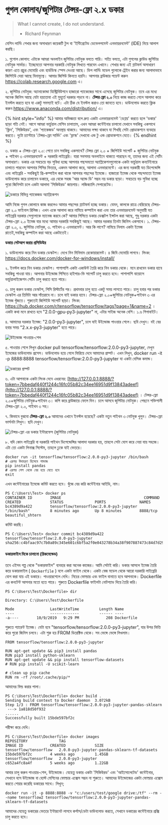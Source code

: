 # গুগল কোলাব/জুপিটার টেন্সর-ফ্লো ২.x ডকার

> What I cannot create, I do not understand.
>
>  - Richard Feynman

মেশিন লার্নিং শেখার জন্য অসাধারণ কয়েকটি টুল বা 'ইন্টিগ্রেটেড ডেভেলপমেন্ট এনভায়রনমেন্ট' \(IDE\) নিয়ে আলাপ করছি।

১. গুগোল কোলাব: এটাকে আমরা অনলাইন জুপিটার নোটবুক বলতে পারি। সত্যি বলতে, এটা গুগলের ক্লাউড জুপিটার নোটবুক সার্ভার। ইচ্ছেমতো আপনার দরকারি নোটবুক লিখতে পারবেন এখানে। শেখার জন্য এই প্লাটফর্ম অসাধারণ কারণ এতে প্রচুর মেমোরি এবং হার্ডডিস্ক স্পেস দেওয়া আছে। ডিপ লার্নিং মডেল গুলোকে ট্রেইন করার জন্য আলাদাভাবে জিপিইউ দেয়া আছে বিনামূল্যে। আমার  জিপিউ কিনতে হয়নি। আপনার ব্রাউজার পয়েন্ট করুন https://colab.research.google.com এ। 

২. জুপিটার নোটবুক: অ্যানাকোন্ডা ডিস্ট্রিবিউশনে হাজারো প্যাকেজের সাথে এসেছে জুপিটার নোটবুক। তবে এর মধ্যে অনেক জিনিস আছে যেটা হয়তোবা এই মুহূর্তে দরকার পড়বে না। **টেন্সর ফ্লো ২.০** নিয়ে কাজ করতে গেলে আলাদা করে ইনস্টল করতে হবে যা একটু সমস্যাই বটে। এটা ঠিক যে ইনস্টল করাও তো জানতে হবে। ডাউনলোড করতে ক্লিক করুন https://www.anaconda.com/distribution/ এ। 

{% hint style="info" %}
আমার অভিজ্ঞতা বলে দ্রুত একটা এনভায়রনমেন্ট 'ডেপ্লয়' করতে হলে 'ডকার' ছাড়া গতি নেই। আগে আমরা ভার্চুয়াল মেশিন চালাতাম, এখন আমরা কন্টেইনার চালাবো যেখানে সবকিছু একসাথে 'ক্লিন', 'সিকিউরড', এবং 'প্যাকেজড' অবস্থায় থাকবে। আমাদের লক্ষ্য থাকবে যা শিখছি সেটা প্রোডাকশনে ব্যবহার করতে।  দুটো চ্যাপ্টারে 'টেন্সর-ফ্লো সার্ভিং' এবং 'ফ্লাস্ক' দেখাবো এন্ড টু এন্ড প্রোডাকশনে যেতে।
{% endhint %}

৩. ডকার + টেন্সর-ফ্লো ২.০: পেতে চান সবকিছু একসাথে? টেন্সর ফ্লো ২.০ + জিপিইউ সাপোর্ট + জুপিটার নোটবুক + পাইথন ৩ এনভায়রনমেন্ট + দরকারি লাইব্রেরি। যারা সবসময় অনলাইনে থাকতে পারছেন না, তাদের জন্য এই সেটিং অসাধারণ। ডকার এর সবচেয়ে বড় সুবিধা হচ্ছে আপনার পছন্দমতো অ্যাপ্লিকেশনগুলোকে একটা ভার্চুয়াল কনটেইনারে চালাতে পারবেন আপনার পিসির ভিতরে, একদম আলাদা করে, আলাদা এনভারমেন্টে। এর জন্য দরকারী যত ডিপেন্ডেন্সি এবং লাইব্রেরি - সবকিছুই প্রি-কম্পাইল করা থাকে আপনার পছন্দের ইমেজে। হাজারো ইমেজ থেকে পছন্দমতো ইমেজ ডাউনলোড করে চালাবেন ডকারে, এর থেকে সহজ 'আর অ্যান্ড ডি' সম্ভব নয় ডকার ছাড়া। সবচেয়ে বড় সুবিধা হচ্ছে পুরো জিনিসটা চলে একটা আলাদা 'সিকিউরড' জায়গায়। লজিক্যালি সেপারেটেড। 

![&#x9A1;&#x995;&#x9BE;&#x9B0;&#x9C7; &#x9AC;&#x9BF;&#x9AD;&#x9BF;&#x9A8;&#x9CD;&#x9A8; &#x9AA;&#x9CD;&#x9AF;&#x9BE;&#x995;&#x9C7;&#x99C;&#x9A1; &#x985;&#x9CD;&#x9AF;&#x9BE;&#x9AA;&#x9CD;&#x9B2;&#x9BF;&#x995;&#x9C7;&#x9B6;&#x9A8; ](../.gitbook/assets/container.png)

আমি নিজে গুগল কোলাবে কাজ করলেও আমার পছন্দের প্ল্যাটফর্ম হচ্ছে ডকার। যেমন, কালকে রাত্রে বেরিয়েছে টেন্সর-ফ্লো ২.০ ফাইনাল রিলিজ। এখন একে আলাদা করে  নামিয়ে কম্পাইল করা এবং তার এনভায়রনমেন্ট অনুযায়ী যত লাইব্রেরি দরকার সেগুলোকে ম্যানেজ করবে কে? আমার পিসিতে ডকার ডেক্সটপ ইন্সটল করা আছে, শুধু দরকার একটা টেন্সর-ফ্লো ২.০ ইমেজ যার মধ্যে আমার দরকারি সবকিছুই আছে। আমার দরকার তিনটা জিনিস একসাথে। ১. টেন্সর-ফ্লো ২.০, ২. জুপিটার নোটবুক, ৩. পাইথন ৩ এনভারমেন্ট। আর কি লাগে? নামিয়ে নিলাম একটা ইমেজ রাতেই,সবকিছু কম্পাইল করা আছে  একটাতেই। 

**ডকার সেটআপ করার প্রসিডিউর**

১. ডাউনলোড করে নিন ডকার ডেস্কটপ। দেখে নিন মিনিমাম রেকোয়ারমেন্ট। ৪ জিবি মেমোরি লাগবে। লিংক: https://docs.docker.com/docker-for-windows/install/

২. ইনস্টল করে নিন  ডকার ডেস্কটপ। পাশাপাশি একটা একাউন্ট তৈরি করে নিন ডকার থেকে। মনে রাখবেন ডকার হাবে সবকিছু পাওয়া যায়। আপনার উইন্ডোজ পিসিতে হাইপার-ভি সাপোর্ট চালু করতে হবে। পাশাপাশি বায়োসে ভার্চুয়ালাইজেশন সেটিং চালু করতে হতে পারে। 

৩. চালু করুন ডকার ডেস্কটপ, পিসি রিস্টার্টের পর। প্রথমবার চালু হতে একটু  সময় লাগতে পারে। চালু হবার পর ডকার ডেস্কটপ এর তিমিটা আর সাঁতরাবে না। চলে যাই ডকার হাবে। টেন্সর-ফ্লো ২.০+জুপিটার নোটবুক+পাইথন ৩ এর ইমেজ খুঁজতে। শুরুতেই জিপিইউ সাপোর্ট ছাড়া। লিংক: https://hub.docker.com/r/tensorflow/tensorflow/tags?page=1&name=2 । একটা কথা মনে রাখতে হবে "2.0.0-gpu-py3-jupyter" না, এটার সাইজ অনেক বেশি। ১.৬ গিগাবাইট। 

৪. আমাদের দরকার ইমেজ: "2.0.0-py3-jupyter", চলে যাই উইন্ডোজ পাওয়ার শেলে। ছবি দেখুন। বই বের হবার সময় "2.x.x-py3-jupyter" হতে পারে। 

![&#x989;&#x987;&#x9A8;&#x9CD;&#x9A1;&#x9CB;&#x99C; &#x9AA;&#x9BE;&#x993;&#x9DF;&#x9BE;&#x9B0;-&#x9B6;&#x9C7;&#x9B2; ](../.gitbook/assets/power.png)

৫. পাওয়ার শেলে লিখুন docker pull tensorflow/tensorflow:2.0.0-py3-jupyter, দেখুন ইমেজের ডাউনলোড প্রসেস। ডাউনলোড হয়ে গেলে ফিরিয়ে দেবে আমাদের প্রম্পট। এখন লিখুন, docker run -it -p 8888:8888 tensorflow/tensorflow:2.0.0-py3-jupyter যা একটা বেসিক কমান্ড। 

![&#x9A1;&#x995;&#x9BE;&#x9B0;&#x9C7;&#x9B0; &#x9AA;&#x9CD;&#x9B0;&#x9AE;&#x9CD;&#x9AA;&#x99F;](../.gitbook/assets/docker.PNG)

৬. এটা আপনাকে একটা লিংক দেবে এধরনের: [http://127.0.0.1:8888/?token=7bbedaf440f1244c16fc05b82c34ee16951d9f13843adeef](http://127.0.0.1:8888/?token=7bbedaf440f1244c16fc05b82c34ee16951d9f13843adeef) । টেন্সর-ফ্লো ২.০+জুপিটার নোটবুক+পাইথন ৩। কপি করে ব্রাউজারে ফেলে দিন। চলে আসবে জুপিটার নোটবুক। পেছনে শক্তিশালী টেন্সর-ফ্লো ২.০, পাইথন ৩ সহ। 

৭. কিভাবে বুঝবো **টেন্সর-ফ্লো ২.০** আমাদের এখানে ইনস্টল হয়েছে? একটা নতুন পাইথন ৩ নোটবুক খুলুন। টেন্সর-ফ্লো ভার্সনটা লিখুন। ছবি দেখুন। 

![&#x99F;&#x9C7;&#x9A8;&#x9CD;&#x9B8;&#x9B0;-&#x9AB;&#x9CD;&#x9B2;&#x9CB; &#x98F;&#x9B0; &#x9A1;&#x995;&#x9BE;&#x9B0; &#x987;&#x9A8;&#x9CD;&#x99F;&#x9BE;&#x9B0;&#x9AB;&#x9C7;&#x9B8; \(&#x99C;&#x9C1;&#x9AA;&#x9BF;&#x99F;&#x9BE;&#x9B0; &#x9A8;&#x9CB;&#x99F;&#x9AC;&#x9C1;&#x995;\)](../.gitbook/assets/jupy%20%281%29.PNG)

৮. যদি কোন লাইব্রেরি বা দরকারি পাইথন ডিপেন্ডেন্সির আলাদা দরকার হয়, তাহলে সেটা যোগ করে নেয়া যায় সহজে। এটা তো একটা লিনাক্স সিস্টেম, তাহলে ঢুকে যাই ভেতরে। 

```text
docker run -it tensorflow/tensorflow:2.0.0-py3-jupyter /bin/bash
# এরপর উদাহরণ হিসেবে পান্ডাজ 
pip install pandas
# এরপর শেল থেকে বের হয়ে যেতে হবে
exit
```

এখন কন্টেইনারের ইমেজে কমিট করতে হবে। খুঁজে বের করি কন্টেইনার আইডি, নাম। 

```text
PS C:\Users\Test> docker ps
CONTAINER ID        IMAGE                                     COMMAND             CREATED             STATUS              PORTS               NAMES
bc4389d9a422        tensorflow/tensorflow:2.0.0-py3-jupyter   "/bin/bash"         8 minutes ago       Up 8 minutes        8888/tcp            beautiful_shtern
```

কমিট করছি। 

```text
PS C:\Users\Test> docker commit bc4389d9a422 tensorflow/tensorflow:2.0.0-py3-jupyter
sha256:c4bfaac97c7b0a89c345e601c6bf5a2f0e043278b34a38f907887473c84d7d29
```

#### ডকারফাইল দিকে চালানো \(রিকমেন্ডেড\)

তবে এইসব গল্প থেকে "ডকারফাইল" ব্যবহার করা অনেক কাজের। আমি সেটাই করি। ডকার আসলে ইমেজ তৈরি করে ডকারফাইল \( `Dockerfile` \) বলে একটা ফাইল থেকে। একটা বেজ মডেল থেকে আরো দরকারি লাইব্রেরি যোগ করা যায় এই ডকারে। পাওয়ারশেলে দেখি। নিচের ফোল্ডার এবং ফাইল বানাতে হবে আপনাকে। Dockerfile এর কনটেন্ট আপনার মতো হতে পারে। শুরুতে  Dockerfile ফাইলটা নোটপ্যাড দিয়ে তৈরি করি।

```text
PS C:\Users\Test\Dockerfile> dir

Directory: C:\Users\Test\Dockerfile

Mode                LastWriteTime         Length Name
----                -------------         ------ ----
-a----        10/9/2019   9:29 PM            208 Dockerfile
```

শুরুতে প্যারেন্ট ইমেজ। যেটা হবে "tensorflow/tensorflow:2.0.0-py3-jupyter", যার উপর ভিত্তি করে পুরো জিনিস চলবে। এটা শুরু হয় FROM ডিরেক্টিভ থেকে। সব ভেঙ্গে ভেঙ্গে লিখলাম।

```text
FROM tensorflow/tensorflow:2.0.0-py3-jupyter

RUN apt-get update && pip3 install pandas
RUN pip3 install python-sklearn
RUN apt-get update && pip install tensorflow-datasets
# RUN pip install -U scikit-learn

# clean up pip cache
RUN rm -rf /root/.cache/pip/*
```

আমাদের বিল্ড করার পালা। 

```text
PS C:\Users\Test\Dockerfile> docker build .
Sending build context to Docker daemon  3.072kB
Step 1/3 : FROM tensorflow/tensorflow:2.0.0-py3-jupyter-pandas-sklearn
 ---> 1a818d50f932
......
Successfully built 15bde597bf2c
```

পরীক্ষা করে দেখি। 

```text
PS C:\Users\Test\Dockerfile> docker images
REPOSITORY              TAG                                            IMAGE ID            CREATED             SIZE
tensorflow/tensorflow   2.0.0-py3-jupyter-pandas-sklearn-tf-datasets   15bde597bf2c        4 weeks ago         1.45GB
tensorflow/tensorflow   2.0.0-py3-jupyter                              c652a4fc8a4f        5 weeks ago         1.22GB
```

আবার চালু করুন পাওয়ার-শেল, উইন্ডোজে। যেহেতু ডকার একটা 'সিকিউরড' এবং 'আইসোলেটেড' কন্টেইনার, সেখানে বসে উইন্ডোজ বা হোস্ট মেশিনের ফোল্ডার এক্সেস সম্ভব না শুরুতে। আমাদের উইন্ডোজের একটা ফোল্ডার এক্সেস করতে শেয়ার করেছি ডকারের সাথে। লিখুন;

```text
docker run -it -p 8888:8888 -v "c:/users/test/google drive:/tf" --rm --name tensorflow2 tensorflow/tensorflow:2.0.0-py3-jupyter-pandas-sklearn-tf-datasets
```

 আমাদের যেহেতু ডকারের ভেতরে ইন্টারনেট লাগবে কর্পাস/ডেটা ডাউনলোড করতে, সেখানে ডকারের কন্টেইনারে প্রক্সি চালু করতে হবে। 

